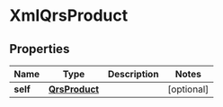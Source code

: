 

# XmlQrsProduct

## Properties

Name | Type | Description | Notes
------------ | ------------- | ------------- | -------------
**self** | [**QrsProduct**](QrsProduct.md) |  |  [optional]




